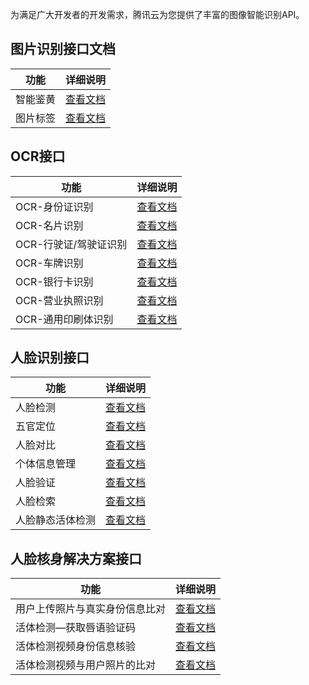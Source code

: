 为满足广大开发者的开发需求，腾讯云为您提供了丰富的图像智能识别API。

## 图片识别接口文档

| 功能        | 详细说明                                |
| --------- | ----------------------------------- |
| 智能鉴黄      | [查看文档](/document/product/641/12422) |
| 图片标签      | [查看文档](/document/product/641/12421) |

## OCR接口

| 功能            | 详细说明                                |
| ------------- | ----------------------------------- |
| OCR-身份证识别     | [查看文档](/document/product/641/12424) |
| OCR-名片识别      | [查看文档](/document/product/641/12423) |
| OCR-行驶证/驾驶证识别 | [查看文档](/document/product/641/12426) |
| OCR-车牌识别      | [查看文档](/document/product/641/12427) |
| OCR-银行卡识别     | [查看文档](/document/product/641/12429) |
| OCR-营业执照识别    | [查看文档](/document/product/641/12425) |
| OCR-通用印刷体识别   | [查看文档](/document/product/641/12428) |

## 人脸识别接口

| 功能     | 详细说明                                |
| ------ | ----------------------------------- |
| 人脸检测   | [查看文档](/document/product/641/12415) |
| 五官定位   | [查看文档](/document/product/641/12416) |
| 人脸对比   | [查看文档](/document/product/641/12420) |
| 个体信息管理 | [查看文档](/document/product/641/12417) |
| 人脸验证   | [查看文档](/document/product/641/12418) |
| 人脸检索   | [查看文档](/document/product/641/12419) |
| 人脸静态活体检测   | [查看文档](/document/product/641/12558) |

## 人脸核身解决方案接口

| 功能              | 详细说明                                |
| --------------- | ----------------------------------- |
| 用户上传照片与真实身份信息比对 | [查看文档](/document/product/641/12433) |
| 活体检测—获取唇语验证码    | [查看文档](/document/product/641/12431) |
| 活体检测视频身份信息核验    | [查看文档](/document/product/641/12430) |
| 活体检测视频与用户照片的比对  | [查看文档](/document/product/641/12432) |

